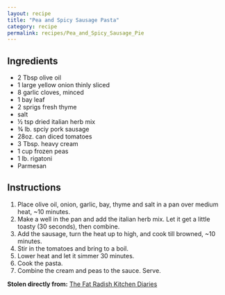 ```yaml
---
layout: recipe
title: "Pea and Spicy Sausage Pasta"
category: recipe
permalink: recipes/Pea_and_Spicy_Sausage_Pie
---
```


## Ingredients
 - 2 Tbsp olive oil
 - 1 large yellow onion thinly sliced
 - 8 garlic cloves, minced
 - 1 bay leaf
 - 2 sprigs fresh thyme
 - salt
 - &frac12; tsp dried italian herb mix
 - &frac34; lb. spciy pork sausage
 - 28oz. can diced tomatoes
 - 3 Tbsp. heavy cream
 - 1 cup frozen peas
 - 1 lb. rigatoni
 - Parmesan

## Instructions
1. Place olive oil, onion, garlic, bay, thyme and salt in a pan over medium heat, ~10 minutes.
2. Make a well in the pan and add the italian herb mix. Let it get a little toasty (30 seconds), then combine.
3. Add the sausage, turn the heat up to high, and cook till browned, ~10 minutes.
4. Stir in the tomatoes and bring to a boil.
5. Lower heat and let it simmer 30 minutes.
6. Cook the pasta.
7. Combine the cream and peas to the sauce. Serve.

**Stolen directly from:** [The Fat Radish Kitchen Diaries](http://www.amazon.com/The-Fat-Radish-Kitchen-Diaries/dp/0847843343?tag=food52-20)